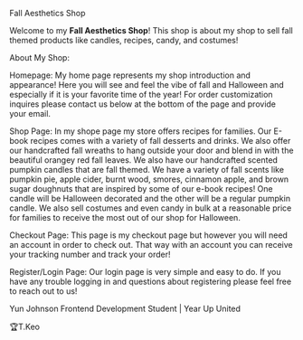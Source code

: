 
Fall Aesthetics Shop 

Welcome to my **Fall Aesthetics Shop**! This shop is about my shop to sell fall themed products like candles, recipes, candy, and costumes!


About My Shop:

Homepage:
My home page represents my shop introduction and appearance! Here you will see and feel the vibe of fall and Halloween and especially if it is your favorite time of the year! For order customization inquires please contact us below at the bottom of the page and provide your email.

Shop Page:
In my shope page my store offers recipes for families. Our E-book recipes comes with a variety of fall desserts and drinks. We also offer our handcrafted fall wreaths to hang outside your door and blend in with the beautiful orangey red fall leaves. We also have our handcrafted scented pumpkin candles that are fall themed. We have a variety of fall scents like pumpkin pie, apple cider, burnt wood, smores, cinnamon apple, and brown sugar doughnuts that are inspired by some of our e-book recipes! One candle will be Halloween decorated and the other will be a regular pumpkin candle. We also sell costumes and even candy in bulk at a reasonable price for families to receive the most out of our shop for Halloween.

Checkout Page:
This page is my checkout page but however you will need an account in order to check out. That way with an account you can receive your tracking number and track your order!

Register/Login Page:
Our login page is very simple and easy to do. If you have any trouble logging in and questions about registering please feel free to reach out to us! 


Yun Johnson 
Frontend Development Student | Year Up United






































🏆T.Keo